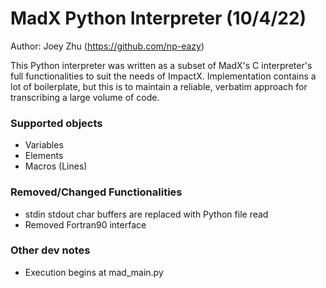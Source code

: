 # MadX Python Interpreter (10/4/22)

Author: Joey Zhu (https://github.com/np-eazy)

This Python interpreter was written as a subset of MadX's C interpreter's full functionalities to suit the needs of ImpactX.
Implementation contains a lot of boilerplate, but this is to maintain a reliable, verbatim approach for transcribing a large
volume of code.

### Supported objects
- Variables
- Elements
- Macros (Lines)

### Removed/Changed Functionalities
- stdin stdout char buffers are replaced with Python file read
- Removed Fortran90 interface

### Other dev notes
- Execution begins at mad_main.py